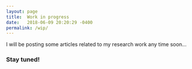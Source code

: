 ```yaml
---
layout: page
title:  Work in progress
date:   2018-06-09 20:20:29 -0400
permalink: /wip/
---
```


I will be posting some articles related to my research work any time soon... 

### Stay tuned! 
